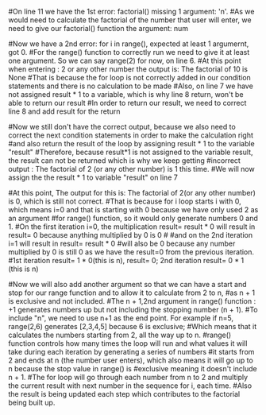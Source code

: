 #On line 11 we have the 1st error: factorial() missing 1 argument: 'n'.
#As we would need to calculate the factorial of the number that user will enter, we need to give our factorial() function the argument: num

#Now we have a 2nd error: for i in range(), expected at least 1 argumernt, got 0.
#For the range() function to correctly run we need to give it at least one argument. So we can say range(2) for now, on line 6.
#At this point when entering : 2 or any other number the output is: The factorial of 10 is None
#That is because the for loop is not correctly added in our condition statements and there is no calculation to be made
#Also, on line 7 we have not assigned result * 1 to a variable, which is why line 8 return, won't be able to return our result
#In order to return our result, we need to correct line 8 and add result for the return

#Now we still don't have the correct output, because we also need to correct the next condition statements in order to make the calculation right
#and also return the result of the loop by assigning result * 1 to the variable "result"
#Therefore, because result*1 is not assigned to the variable result, the result can not be returned which is why we keep getting 
#incorrect output : The factorial of 2 (or any other number) is 1 this time.
#We will now assign the the result * 1 to variable "result" on line 7

#At this point, The output for this is: The factorial of 2(or any other number) is 0, which is still not correct.
#That is because for i loop starts i with 0, which means i=0 and that is starting with 0 because we have only used 2 as an argument
#for range() function, so it would only generate numbers 0 and 1.
#On the first iteration i=0, the multiplication result= result * 0 will result in result= 0 because anything multiplied by 0 is 0 #
#and on the 2nd iteration i=1 will result in result= result * 0 
#will also be 0 because any number multiplied by 0 is still 0 as we have the result=0 from the previous iteration.
#1st iteration result= 1 * 0(this is n), result= 0; 2nd iteration result= 0 * 1 (this is n)

#Now we will also add another argument so that we can have a start and stop for our range function and to allow it to calculate from 2 to n, 
#as n + 1 is exclusive and not included.
#The n + 1,2nd argument in range() function : +1 generates numbers up but not including the stopping number (n + 1).
#To include "n", we need to use n+1 as the end point. For example if n=5, range(2,6) generates [2,3,4,5] because 6 is exclusive;
#Which means that it calculates the numbers starting from 2, all the way up to n.
#range() function controls how many times the loop will run and what values it will take during each iteration by generating a series of numbers 
#it starts from 2 and ends at n (the number user enters), which also means it will go up to n because the stop value in range() is 
#exclusive meaning it doesn't include n + 1.
#The for loop will go through each number from n to 2 and multiply the current result with next number in the sequence for i, each time.
#Also the result is being updated each step which contributes to the factorial being built up.
